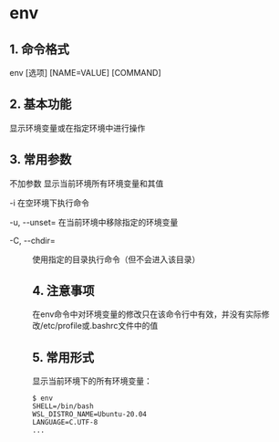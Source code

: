 # env

## 1. 命令格式

env [选项] [NAME=VALUE] [COMMAND]

## 2. 基本功能

显示环境变量或在指定环境中进行操作

## 3. 常用参数

不加参数	显示当前环境所有环境变量和其值

-i	在空环境下执行命令

-u, --unset=<NAME>	在当前环境中移除指定的环境变量

-C, --chdir=<DIR>	使用指定的目录执行命令（但不会进入该目录）

## 4. 注意事项

在env命令中对环境变量的修改只在该命令行中有效，并没有实际修改/etc/profile或.bashrc文件中的值

## 5. 常用形式

显示当前环境下的所有环境变量：

```console
$ env
SHELL=/bin/bash
WSL_DISTRO_NAME=Ubuntu-20.04
LANGUAGE=C.UTF-8
...
```

